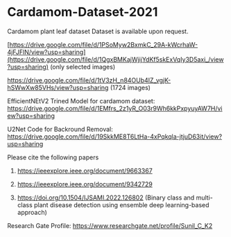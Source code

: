 # Cardamom-Dataset-2021
Cardamom plant leaf dataset
Dataset is available upon request. 

[https://drive.google.com/file/d/1PSoMyw2BxmkC_29A-kWcrhaW-4jFJFlN/view?usp=sharing](https://drive.google.com/file/d/1QgxBMKajWjijYdKf5skExVqIy3D5axi_/view?usp=sharing) (only selected images)


https://drive.google.com/file/d/1tV3zH_n84OUb4IZ_vgjK-hSWwXw85VHs/view?usp=sharing (1724 images)

EfficientNEtV2 Trined Model for cardamom dataset: https://drive.google.com/file/d/1EMfrs_2z1yR_O03r9Wh6kkPxpyuyAW7H/view?usp=sharing


U2Net Code for Backround Removal: https://drive.google.com/file/d/19SkkME8T6LtHa-4xPqkqla-jtjuD63it/view?usp=sharing

Please cite the following papers
1. https://ieeexplore.ieee.org/document/9663367

2. https://ieeexplore.ieee.org/document/9342729

3. https://doi.org/10.1504/IJSAMI.2022.126802 (Binary class and multi-class plant disease detection using ensemble deep learning-based approach)

Research Gate Profile: https://www.researchgate.net/profile/Sunil_C_K2
